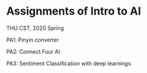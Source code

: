 # Assignments of Intro to AI

THU CST, 2020 Spring

PA1: Pinyin converter

PA2: Connect Four AI

PA3: Sentiment Classification with deep learnings